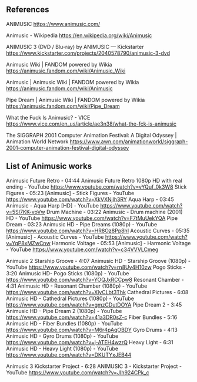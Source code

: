 ## References

ANIMUSIC 
    https://www.animusic.com/

Animusic - Wikipedia 
    https://en.wikipedia.org/wiki/Animusic

ANIMUSIC 3 (DVD / Blu-ray) by ANIMUSIC — Kickstarter 
    https://www.kickstarter.com/projects/2040578790/animusic-3-dvd

Animusic Wiki | FANDOM powered by Wikia 
    https://animusic.fandom.com/wiki/Animusic_Wiki

Animusic | Animusic Wiki | FANDOM powered by Wikia 
    https://animusic.fandom.com/wiki/Animusic

Pipe Dream | Animusic Wiki | FANDOM powered by Wikia 
    https://animusic.fandom.com/wiki/Pipe_Dream

What the Fuck Is Animusic? - VICE 
    https://www.vice.com/en_us/article/ae3n38/what-the-fck-is-animusic

The SIGGRAPH 2001 Computer Animation Festival: A Digital Odyssey | Animation World Network 
    https://www.awn.com/animationworld/siggraph-2001-computer-animation-festival-digital-odyssey

## List of Animusic works
Animusic
    Future Retro - 04:44
        Animusic Future Retro 1080p HD with real ending - YouTube 
            https://www.youtube.com/watch?v=vYQuf_0k3W8
    Stick Figures - 05:23
        [Animusic] - Stick Figures - YouTube 
            https://www.youtube.com/watch?v=XkVXNjlh3RY
    Aqua Harp - 03:45
        Animusic - Aqua Harp [HD] - YouTube 
            https://www.youtube.com/watch?v=5SI7KK-voVw
    Drum Machine - 03:22
        Animusic - Drum machine (2001) HD - YouTube 
            https://www.youtube.com/watch?v=F7tMuUekYQA
    Pipe Dream - 03:23
        Animusic HD - Pipe Dreams (1080p) - YouTube 
            https://www.youtube.com/watch?v=HR8Oz8Pp8hI
    Acoustic Curves - 05:35
        [Animusic] - Acoustic Curves - YouTube 
            https://www.youtube.com/watch?v=YqP8xMZwCnw
    Harmonic Voltage - 05:53
        [Animusic] - Harmonic Voltage - YouTube 
            https://www.youtube.com/watch?v=c34VVVLCmeg

Animusic 2
    Starship Groove - 4:07
        Animusic HD - Starship Groove (1080p) - YouTube 
            https://www.youtube.com/watch?v=rn8Uy4H10zw
    Pogo Sticks - 3:20
        Animusic HD- Pogo Sticks (1080p) - YouTube 
            https://www.youtube.com/watch?v=YOQJxRCCpw8
    Resonant Chamber - 4:31
        Animusic HD - Resonant Chamber (1080p) - YouTube 
            https://www.youtube.com/watch?v=XlyCLbt3Thk
    Cathedral Pictures - 6:08
        Animusic HD - Cathedral Pictures (1080p) - YouTube 
            https://www.youtube.com/watch?v=gmzCDutDOYA
    Pipe Dream 2 - 3:45
        Animusic HD - Pipe Dream 2 (1080p) - YouTube 
            https://www.youtube.com/watch?v=41a3DR0sZ-c
    Fiber Bundles - 5:16
        Animusic HD - Fiber Bundles (1080p) - YouTube 
            https://www.youtube.com/watch?v=M6r4pAqOBDY
    Gyro Drums - 4:13
        Animusic HD - Gyro Drums (1080p) - YouTube 
            https://www.youtube.com/watch?v=j-ATEH4wzrQ
    Heavy Light - 6:31
        Animusic HD - Heavy Light (1080p) - YouTube 
            https://www.youtube.com/watch?v=DKUTYxJEB44
            
Animusic 3
    Kickstarter Project - 6:28
        ANIMUSIC 3 - Kickstarter Project - YouTube 
            https://www.youtube.com/watch?v=JIh924CPk_c